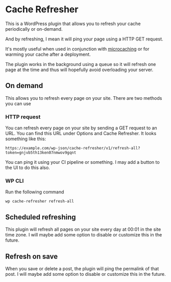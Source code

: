 # Cache Refresher

This is a WordPress plugin that allows you to refresh your cache periodically or on-demand.

And by refreshing, I mean it will ping your page using a HTTP GET request.

It's mostly useful when used in conjunction with [microcaching](https://siipo.la/blog/never-miss-the-cache-with-nginx-microcaching) or for warming your cache after a deployment.

The plugin works in the background using a queue so it will refresh one page at the time and thus will hopefully avoid overloading your server.

## On demand

This allows you to refresh every page on your site. There are two methods you can use

### HTTP request

You can refresh every page on your site by sending a GET request to an URL. You can find this URL under Options and Cache Refresher. It looks something like this:

```
https://example.com/wp-json/cache-refresher/v1/refresh-all?token=gnjvb5th13ken07nmwov9gqnt
```

You can ping it using your CI pipeline or something. I may add a button to the UI to do this also.

### WP CLI

Run the following command

```
wp cache-refresher refresh-all
```

## Scheduled refreshing

This plugin will refresh all pages on your site every day at 00:01 in the site time zone. I will maybe add some option to disable or customize this in the future.

## Refresh on save

When you save or delete a post, the plugin will ping the permalink of that post. I will maybe add some option to disable or customize this in the future.
